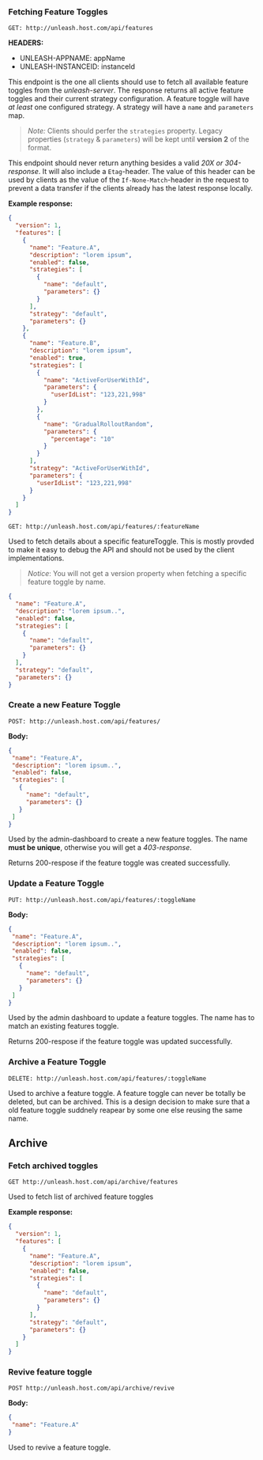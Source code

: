 ### Fetching Feature Toggles

`GET: http://unleash.host.com/api/features`

**HEADERS:**

* UNLEASH-APPNAME: appName
* UNLEASH-INSTANCEID: instanceId

This endpoint is the one all clients should use to fetch all available feature toggles 
from the _unleash-server_. The response returns all active feature toggles and their 
current strategy configuration. A feature toggle will have _at least_ one configured strategy. 
A strategy will have a `name` and `parameters` map.

> _Note:_ Clients should perfer the `strategies` property. 
> Legacy properties (`strategy` & `parameters`) will be kept until **version 2** of the format.   

This endpoint should never return anything besides a valid *20X or 304-response*. It will also 
include a `Etag`-header. The value of this header can be used by clients as the value of 
the `If-None-Match`-header in the request to prevent a data transfer if the clients already
has the latest response locally.

**Example response:**
```json
{
  "version": 1,
  "features": [
    {
      "name": "Feature.A",
      "description": "lorem ipsum",
      "enabled": false,
      "strategies": [
        {
          "name": "default",
          "parameters": {}
        }
      ],
      "strategy": "default",
      "parameters": {}
    },
    {
      "name": "Feature.B",
      "description": "lorem ipsum",
      "enabled": true,
      "strategies": [
        {
          "name": "ActiveForUserWithId",
          "parameters": {
            "userIdList": "123,221,998"
          }
        },
        {
          "name": "GradualRolloutRandom",
          "parameters": {
            "percentage": "10"
          }
        }
      ],
      "strategy": "ActiveForUserWithId",
      "parameters": {
        "userIdList": "123,221,998"
      }
    }
  ]
}
```

`GET: http://unleash.host.com/api/features/:featureName`

Used to fetch details about a specific featureToggle. This is mostly provded to make it easy to 
debug the API and should not be used by the client implementations.

> _Notice_: You will not get a version property when fetching a specific feature toggle by name.  

```json
{
  "name": "Feature.A",
  "description": "lorem ipsum..",
  "enabled": false,
  "strategies": [
    {
      "name": "default",
      "parameters": {}
    }
  ],
  "strategy": "default",
  "parameters": {}
}
```


### Create a new Feature Toggle

`POST: http://unleash.host.com/api/features/`

**Body:**
 ```json
{
  "name": "Feature.A",
  "description": "lorem ipsum..",
  "enabled": false,
  "strategies": [
    {
      "name": "default",
      "parameters": {}
    }
  ]
}
```

Used by the admin-dashboard to create a new feature toggles. The name **must be unique**, 
otherwise you will get a _403-response_.  

Returns 200-respose if the feature toggle was created successfully. 

### Update a Feature Toggle

`PUT: http://unleash.host.com/api/features/:toggleName`

**Body:**
 ```json
{
  "name": "Feature.A",
  "description": "lorem ipsum..",
  "enabled": false,
  "strategies": [
    {
      "name": "default",
      "parameters": {}
    }
  ]
}
```

Used by the admin dashboard to update a feature toggles. The name has to match an 
existing features toggle. 

Returns 200-respose if the feature toggle was updated successfully. 

### Archive a Feature Toggle

`DELETE: http://unleash.host.com/api/features/:toggleName`

Used to archive a feature toggle. A feature toggle can never be totally be deleted, 
but can be archived. This is a design decision to make sure that a old feature 
toggle suddnely reapear by some one else reusing the same name.

## Archive

### Fetch archived toggles

`GET http://unleash.host.com/api/archive/features`

Used to fetch list of archived feature toggles

**Example response:**
```json
{
  "version": 1,
  "features": [
    {
      "name": "Feature.A",
      "description": "lorem ipsum",
      "enabled": false,
      "strategies": [
        {
          "name": "default",
          "parameters": {}
        }
      ],
      "strategy": "default",
      "parameters": {}
    }
  ]
}
```

### Revive feature toggle

`POST http://unleash.host.com/api/archive/revive`

**Body:**
 ```json
{
  "name": "Feature.A"
}
```

Used to revive a feature toggle. 
